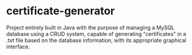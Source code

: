 # certificate-generator
Project entirely built in Java with the purpose of managing a MySQL database using a CRUD system, 
capable of generating "certificates" in a .txt file based on the database information, 
with its appropriate graphical interface.
